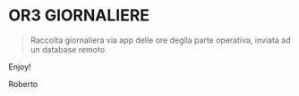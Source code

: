 # OR3 GIORNALIERE

> Raccolta giornaliera via app delle ore deglla parte operativa, inviata ad un database remoto

Enjoy!

Roberto